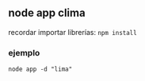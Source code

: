 ## node app clima

recordar importar librerías: ```npm install```

### ejemplo
```
node app -d "lima"
```